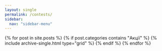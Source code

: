 ```yaml
---
layout: single
permalink: /contests/
sidebar:
  nav: "sidebar-menu"
---
```


<div class="grid__wrapper">
  {% for post in site.posts %}
    {% if post.categories contains "Акції" %}
      {% include archive-single.html type="grid" %}
    {% endif %}
  {% endfor %}
</div>
